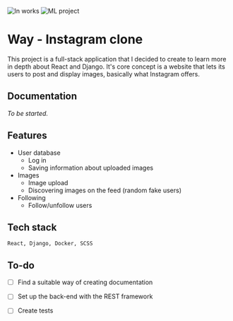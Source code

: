 

![In works](https://i.imgur.com/hRgn3WZ.png)
![ML project](https://i.imgur.com/meB7aiP.png)



# Way - Instagram clone

This project is a full-stack application that I decided to create to learn more in depth about React and Django. It's core concept is a website that lets its users to post and display images, basically what Instagram offers. 



## Documentation

_To be started._



## Features

- User database
  - Log in
  - Saving information about uploaded images
- Images
  - Image upload
  - Discovering images on the feed (random fake users)
- Following
  - Follow/unfollow users



## Tech stack

```
React, Django, Docker, SCSS
```



## To-do

- [ ] Find a suitable way of creating documentation

- [ ] Set up the back-end with the REST framework
- [ ] Create tests